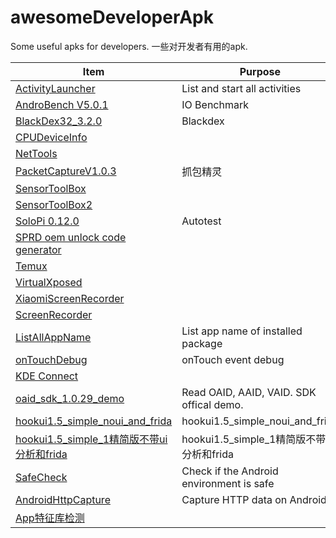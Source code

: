 # awesomeDeveloperApk
Some useful apks for developers. 一些对开发者有用的apk.


| Item | Purpose |
| --- | --- |
| [ActivityLauncher](https://github.com/NasdaqGodzilla/awesomeDeveloperApk/blob/main/ActivityLauncher.apk) | List and start all activities |
| [AndroBench V5.0.1](https://github.com/NasdaqGodzilla/awesomeDeveloperApk/blob/main/AndrobenchStorageBenchmark_v5.0.1.apk) | IO Benchmark |
| [BlackDex32_3.2.0](https://github.com/NasdaqGodzilla/awesomeDeveloperApk/blob/main/BlackDex32_3.2.0.apk) | Blackdex |
| [CPUDeviceInfo](https://github.com/NasdaqGodzilla/awesomeDeveloperApk/blob/main/CPUDeviceInfo.apk) | |
| [NetTools](https://github.com/NasdaqGodzilla/awesomeDeveloperApk/blob/main/NetTools-com.ulfdittmer.android.ping_3.8.4.apk) | |
| [PacketCaptureV1.0.3](https://github.com/NasdaqGodzilla/awesomeDeveloperApk/blob/main/PacketCapturePro_v1.0.3.apk) | 抓包精灵 |
| [SensorToolBox](https://github.com/NasdaqGodzilla/awesomeDeveloperApk/blob/main/PhysicsToolboxSensorSuite_v2022.03.31.apk) | |
| [SensorToolBox2](https://github.com/NasdaqGodzilla/awesomeDeveloperApk/blob/main/SensorToolBoxAllPhoneSensorsSuite_v1.0.2.xapk) | |
| [SoloPi 0.12.0](https://github.com/NasdaqGodzilla/awesomeDeveloperApk/blob/main/SoloPi_v0.12.0.apk) | Autotest |
| [SPRD oem unlock code generator](https://github.com/NasdaqGodzilla/awesomeDeveloperApk/blob/main/SpreadTrumTools-20200317.apk) | |
| [Temux](https://github.com/NasdaqGodzilla/awesomeDeveloperApk/blob/main/Termux_v0.118.0.apk) | |
| [VirtualXposed](https://github.com/NasdaqGodzilla/awesomeDeveloperApk/blob/main/VirtualXposed_0.20.3.apk) | |
| [XiaomiScreenRecorder](https://github.com/NasdaqGodzilla/awesomeDeveloperApk/blob/main/XiaomiScreenRecorder.apk) | |
| [ScreenRecorder](https://github.com/NasdaqGodzilla/awesomeDeveloperApk/blob/main/io.microshow.screenrecorder_2.6.3_263.apk) | |
| [ListAllAppName](https://github.com/NasdaqGodzilla/awesomeDeveloperApk/blob/main/listAllAppName.apk) | List app name of installed package |
| [onTouchDebug](https://github.com/NasdaqGodzilla/awesomeDeveloperApk/blob/main/onTouch_app-debug.apk) | onTouch event debug |
| [KDE Connect](https://github.com/NasdaqGodzilla/awesomeDeveloperApk/blob/main/org.kde.kdeconnect_tp_11910.apk) | |
| [oaid_sdk_1.0.29_demo](https://github.com/NasdaqGodzilla/awesomeDeveloperApk/blob/main/oaid_sdk_1.0.29_demo.apk) | Read OAID, AAID, VAID. SDK offical demo. |
| [hookui1.5_simple_noui_and_frida](https://github.com/NasdaqGodzilla/awesomeDeveloperApk/blob/main/hookui1.5_simple_noui_and_frida.apk) | hookui1.5_simple_noui_and_frida |
| [hookui1.5_simple_1精简版不带ui分析和frida](https://github.com/NasdaqGodzilla/awesomeDeveloperApk/blob/main/hookui1.5_simple_1%E7%B2%BE%E7%AE%80%E7%89%88%E4%B8%8D%E5%B8%A6ui%E5%88%86%E6%9E%90%E5%92%8Cfrida.apk) | hookui1.5_simple_1精简版不带ui分析和frida |
| [SafeCheck](https://github.com/NasdaqGodzilla/awesomeDeveloperApk/blob/main/SafeCheck-1.16.5-1165-release_2023-03.apk) | Check if the Android environment is safe |
| [AndroidHttpCapture](https://github.com/NasdaqGodzilla/awesomeDeveloperApk/blob/main/AndroidHttpCapture.apk) | Capture HTTP data on Android |
| [App特征库检测](https://github.com/NasdaqGodzilla/awesomeDeveloperApk/blob/main/App%E7%89%B9%E5%BE%81%E5%BA%93%E6%A3%80%E6%B5%8B_com.oF2pks.classyshark3xodus_32.apk) | |

